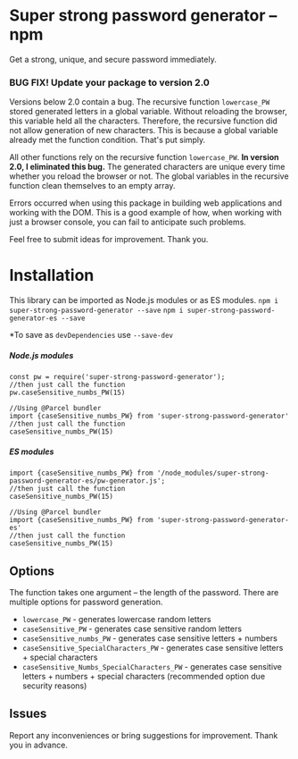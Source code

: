 # Super strong password generator –npm

Get a strong, unique, and secure password immediately.

### BUG FIX! Update your package to version 2.0

Versions below 2.0 contain a bug. The recursive function `lowercase_PW` stored generated letters in a global variable. Without reloading the browser, this variable held all the characters. Therefore, the recursive function did not allow generation of new characters. This is because a global variable already met the function condition. That's put simply.

All other functions rely on the recursive function `lowercase_PW`. <b>In version 2.0, I eliminated this bug.</b> The generated characters are unique every time whether you reload the browser or not. The global variables in the recursive function clean themselves to an empty array.

Errors occurred when using this package in building web applications and working with the DOM. This is a good example of how, when working with just a browser console, you can fail to anticipate such problems.

Feel free to submit ideas for improvement. Thank you.

# Installation

This library can be imported as Node.js modules or as ES modules.
`npm i super-strong-password-generator --save`
`npm i super-strong-password-generator-es --save`

\*To save as `devDependencies` use `--save-dev`

##### Node.js modules

```
const pw = require('super-strong-password-generator');
//then just call the function
pw.caseSensitive_numbs_PW(15)
```

```
//Using @Parcel bundler
import {caseSensitive_numbs_PW} from 'super-strong-password-generator'
//then just call the function
caseSensitive_numbs_PW(15)
```

##### ES modules

```
import {caseSensitive_numbs_PW} from '/node_modules/super-strong-password-generator-es/pw-generator.js';
//then just call the function
caseSensitive_numbs_PW(15)
```

```
//Using @Parcel bundler
import {caseSensitive_numbs_PW} from 'super-strong-password-generator-es'
//then just call the function
caseSensitive_numbs_PW(15)
```

## Options

The function takes one argument – the length of the password.
There are multiple options for password generation.

- `lowercase_PW` - generates lowercase random letters
- `caseSensitive_PW` - generates case sensitive random letters
- `caseSensitive_numbs_PW` - generates case sensitive letters + numbers
- `caseSensitive_SpecialCharacters_PW` - generates case sensitive letters + special characters
- `caseSensitive_Numbs_SpecialCharacters_PW` - generates case sensitive letters + numbers + special characters (recommended option due security reasons)

## Issues

Report any inconveniences or bring suggestions for improvement. Thank you in advance.
